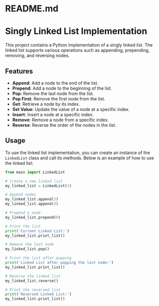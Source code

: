 # README.md

# Singly Linked List Implementation

This project contains a Python implementation of a singly linked list. The linked list supports various operations such as appending, prepending, removing, and reversing nodes. 

## Features

- **Append**: Add a node to the end of the list.
- **Prepend**: Add a node to the beginning of the list.
- **Pop**: Remove the last node from the list.
- **Pop First**: Remove the first node from the list.
- **Get**: Retrieve a node by its index.
- **Set Value**: Update the value of a node at a specific index.
- **Insert**: Insert a node at a specific index.
- **Remove**: Remove a node from a specific index.
- **Reverse**: Reverse the order of the nodes in the list.

## Usage

To use the linked list implementation, you can create an instance of the `LinkedList` class and call its methods. Below is an example of how to use the linked list:

```python
from main import LinkedList

# Create a new linked list
my_linked_list = LinkedList(1)

# Append nodes
my_linked_list.append(2)
my_linked_list.append(3)

# Prepend a node
my_linked_list.prepend(0)

# Print the list
print('Current Linked List:')
my_linked_list.print_list()

# Remove the last node
my_linked_list.pop()

# Print the list after popping
print('Linked List after popping the last node:')
my_linked_list.print_list()

# Reverse the linked list
my_linked_list.reverse()

# Print the reversed list
print('Reversed Linked List:')
my_linked_list.print_list()
```

